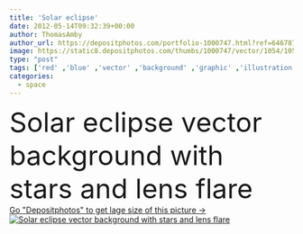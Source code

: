 ```yaml
---
title: 'Solar eclipse'
date: 2012-05-14T09:32:39+00:00
author: ThomasAmby
author_url: https://depositphotos.com/portfolio-1000747.html?ref=64678756
image: https://static8.depositphotos.com/thumbs/1000747/vector/1054/10544263/api_thumb_450.jpg?forcejpeg=true
type: "post"
tags: ['red' ,'blue' ,'vector' ,'background' ,'graphic' ,'illustration' ,'design' ,'space' ,'sky' ,'beautiful' ,'sunlight' ,'sun' ,'abstract' ,'light' ,'solar' ,'black' ,'dark' ,'sunrise' ,'pink' ,'backdrop' ,'purple' ,'night' ,'with' ,'glow' ,'earth' ,'planet' ,'world' ,'lens' ,'magic' ,'mystery' ,'science' ,'globe' ,'stars' ,'flare' ,'realistic' ,'astronomy' ,'galaxy' ,'universe' ,'exploration' ,'cosmos' ,'eclipse' ,'cosmic' ,'explore' ,'planets' ,'and' ,'celestial' ,'Adobe' ,'illustrator' ,'starry' ,'kosmos' ]
categories: 
  - space
---
```

<div aling="center">
            <font size="60"> Solar eclipse vector background with stars and lens flare</font>   
</div>
<div>
    <a href='https://static8.depositphotos.com/thumbs/1000747/vector/1054/10544263/api_thumb_450.jpg?forcejpeg=true?ref=64678756' target=_blank > Go "Depositphotos" to get lage size of this picture ->
        <img href='https://static8.depositphotos.com/thumbs/1000747/vector/1054/10544263/api_thumb_450.jpg?forcejpeg=true?ref=64678756' src='https://static8.depositphotos.com/1000747/1054/v/950/depositphotos_10544263-stock-illustration-solar-eclipse.jpg?forcejpeg=true' alt='Solar eclipse vector background with stars and lens flare' >
    </a>
</div>
